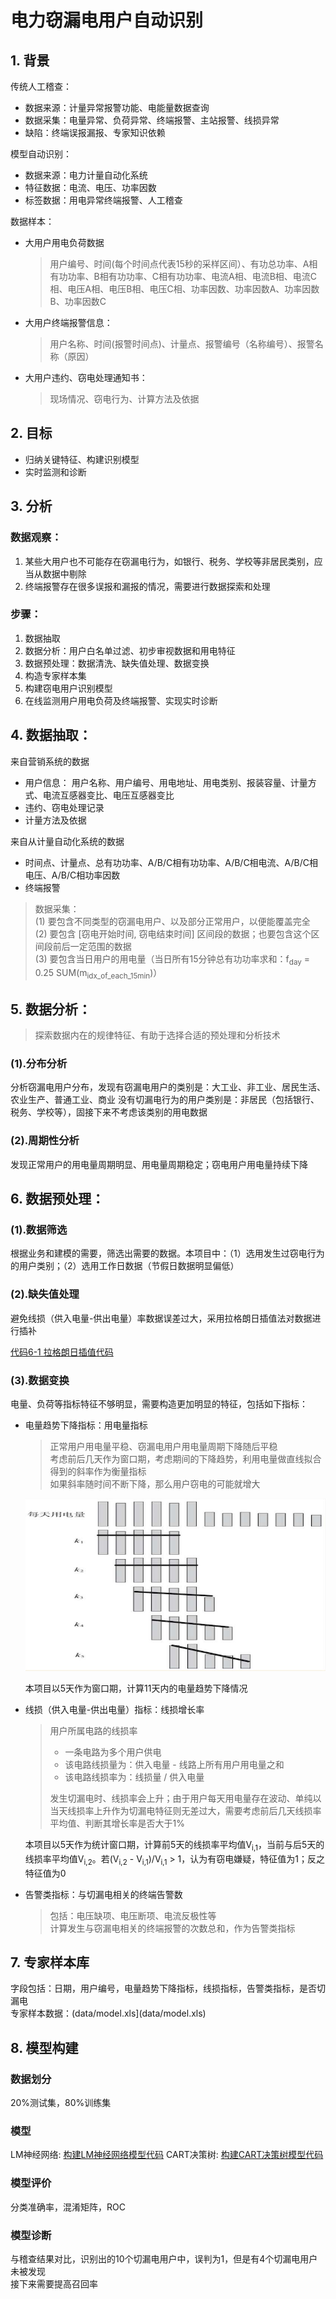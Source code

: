 # 电力窃漏电用户自动识别

## 1. 背景

传统人工稽查：

* 数据来源：计量异常报警功能、电能量数据查询
* 数据采集：电量异常、负荷异常、终端报警、主站报警、线损异常
* 缺陷：终端误报漏报、专家知识依赖

模型自动识别：

* 数据来源：电力计量自动化系统
* 特征数据：电流、电压、功率因数
* 标签数据：用电异常终端报警、人工稽查

数据样本：

* 大用户用电负荷数据
  > 用户编号、时间(每个时间点代表15秒的采样区间）、有功总功率、A相有功功率、B相有功功率、C相有功功率、电流A相、电流B相、电流C相、电压A相、电压B相、电压C相、功率因数、功率因数A、功率因数B、功率因数C

* 大用户终端报警信息：
  > 用户名称、时间(报警时间点)、计量点、报警编号（名称编号）、报警名称（原因）

* 大用户违约、窃电处理通知书：
  > 现场情况、窃电行为、计算方法及依据

## 2. 目标

* 归纳关键特征、构建识别模型
* 实时监测和诊断

## 3. 分析

### 数据观察：

1. 某些大用户也不可能存在窃漏电行为，如银行、税务、学校等非居民类别，应当从数据中剔除
2. 终端报警存在很多误报和漏报的情况，需要进行数据探索和处理

### 步骤：

1. 数据抽取
2. 数据分析：用户白名单过滤、初步审视数据和用电特征
3. 数据预处理：数据清洗、缺失值处理、数据变换
4. 构造专家样本集
5. 构建窃电用户识别模型
6. 在线监测用户用电负荷及终端报警、实现实时诊断

## 4. 数据抽取：

来自营销系统的数据

* 用户信息： 用户名称、用户编号、用电地址、用电类别、报装容量、计量方式、电流互感器变比、电压互感器变比
* 违约、窃电处理记录
* 计量方法及依据

来自从计量自动化系统的数据

* 时间点、计量点、总有功功率、A/B/C相有功功率、A/B/C相电流、A/B/C相电压、A/B/C相功率因数
* 终端报警

> 数据采集：<br/>
> (1) 要包含不同类型的窃漏电用户、以及部分正常用户，以便能覆盖完全<br/>
> (2) 要包含 [窃电开始时间, 窃电结束时间] 区间段的数据；也要包含这个区间段前后一定范围的数据<br/>
> (3) 要包含当日用户的用电量（当日所有15分钟总有功功率求和：f<sub>day</sub> = 0.25 SUM(m<sub>idx_of_each_15min</sub>)）<br/>

## 5. 数据分析：

> 探索数据内在的规律特征、有助于选择合适的预处理和分析技术

### (1).分布分析

分析窃漏电用户分布，发现有窃漏电用户的类别是：大工业、非工业、居民生活、农业生产、普通工业、商业
没有切漏电行为的用户类别是：非居民（包括银行、税务、学校等），固接下来不考虑该类别的用电数据

### (2).周期性分析

发现正常用户的用电量周期明显、用电量周期稳定；窃电用户用电量持续下降

## 6. 数据预处理：

### (1).数据筛选

根据业务和建模的需要，筛选出需要的数据。本项目中：（1）选用发生过窃电行为的用户类别；（2）选用工作日数据（节假日数据明显偏低）

### (2).缺失值处理

避免线损（供入电量-供出电量）率数据误差过大，采用拉格朗日插值法对数据进行插补

[代码6-1 拉格朗日插值代码](code/6-1_Lagrange_interpolation.py)

### (3).数据变换

电量、负荷等指标特征不够明显，需要构造更加明显的特征，包括如下指标：

* 电量趋势下降指标：用电量指标

	> 正常用户用电量平稳、窃漏电用户用电量周期下降随后平稳<br/>
	> 考虑前后几天作为窗口期，考虑期间的下降趋势，利用电量做直线拟合得到的斜率作为衡量指标<br/>
	> 如果斜率随时间不断下降，那么用户窃电的可能就增大
	
	![05_electric_power_stealing_01_power_consumption_amount](img/05_electric_power_stealing_01_power_consumption_amount.jpg)
	
	本项目以5天作为窗口期，计算11天内的电量趋势下降情况

* 线损（供入电量-供出电量）指标：线损增长率
	
	> 用户所属电路的线损率
	> 
	> * 一条电路为多个用户供电
	> * 该电路线损量为：供入电量 - 线路上所有用户用电量之和
	> * 该电路线损率为：线损量 / 供入电量
	> 
	> 发生切漏电时、线损率会上升；由于用户每天用电量存在波动、单纯以当天线损率上升作为切漏电特征则无差过大，需要考虑前后几天线损率平均值、判断其增长率是否大于1%<br/>
	
	本项目以5天作为统计窗口期，计算前5天的线损率平均值V<sub>i,1</sub>，当前与后5天的线损率平均值V<sub>i,2</sub>。若(V<sub>i,2</sub> - V<sub>i,1</sub>)/V<sub>i,1</sub> > 1，认为有窃电嫌疑，特征值为1；反之特征值为0

* 告警类指标：与切漏电相关的终端告警数

	> 包括：电压缺项、电压断项、电流反极性等<br/>
	> 计算发生与窃漏电相关的终端报警的次数总和，作为告警类指标

## 7. 专家样本库

字段包括：日期，用户编号，电量趋势下降指标，线损指标，告警类指标，是否切漏电<br/>
专家样本数据：(data/model.xls](data/model.xls)


## 8. 模型构建

### 数据划分

20%测试集，80%训练集

### 模型

LM神经网络: [构建LM神经网络模型代码](code/6-3_lm_model.py)
CART决策树: [构建CART决策树模型代码](code/6-2_dt_model.py)

### 模型评价

分类准确率，混淆矩阵，ROC 

### 模型诊断

与稽查结果对比，识别出的10个切漏电用户中，误判为1，但是有4个切漏电用户未被发现<br/>
接下来需要提高召回率<br/>








